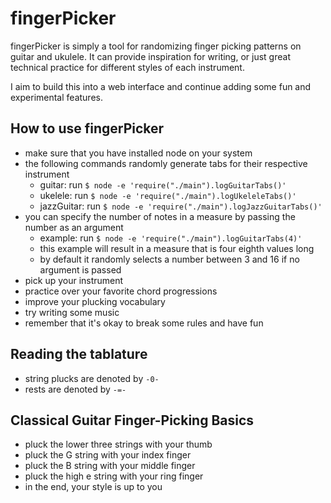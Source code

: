 # fingerPicker
fingerPicker is simply a tool for randomizing finger picking patterns on guitar and ukulele. It can provide inspiration for writing, or just great technical practice for different styles of each instrument.

I aim to build this into a web interface and continue adding some fun and experimental features.

## How to use fingerPicker

- make sure that you have installed node on your system
- the following commands randomly generate tabs for their respective instrument
  - guitar: run `$ node -e 'require("./main").logGuitarTabs()'`
  - ukelele: run `$ node -e 'require("./main").logUkeleleTabs()'`
  - jazzGuitar: run `$ node -e 'require("./main").logJazzGuitarTabs()'`
- you can specify the number of notes in a measure by passing the number as an argument
  - example: run `$ node -e 'require("./main").logGuitarTabs(4)'`
  - this example will result in a measure that is four eighth values long
  - by default it randomly selects a number between 3 and 16 if no argument is passed
- pick up your instrument
- practice over your favorite chord progressions
- improve your plucking vocabulary
- try writing some music
- remember that it's okay to break some rules and have fun

## Reading the tablature
- string plucks are denoted by `-0-`
- rests are denoted by `-=-`

## Classical Guitar Finger-Picking Basics

- pluck the lower three strings with your thumb
- pluck the G string with your index finger
- pluck the B string with your middle finger
- pluck the high e string with your ring finger
- in the end, your style is up to you
